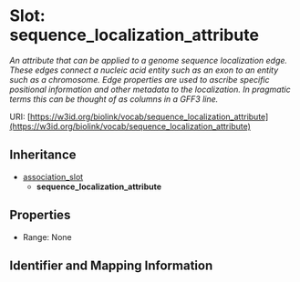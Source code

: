 # Slot: sequence_localization_attribute
_An attribute that can be applied to a genome sequence localization edge. These edges connect a nucleic acid entity such as an exon to an entity such as a chromosome. Edge properties are used to ascribe specific positional information and other metadata to the localization. In pragmatic terms this can be thought of as columns in a GFF3 line._


URI: [https://w3id.org/biolink/vocab/sequence_localization_attribute](https://w3id.org/biolink/vocab/sequence_localization_attribute)




## Inheritance

* [association_slot](association_slot.md)
    * **sequence_localization_attribute**



## Properties

 * Range: None



## Identifier and Mapping Information





